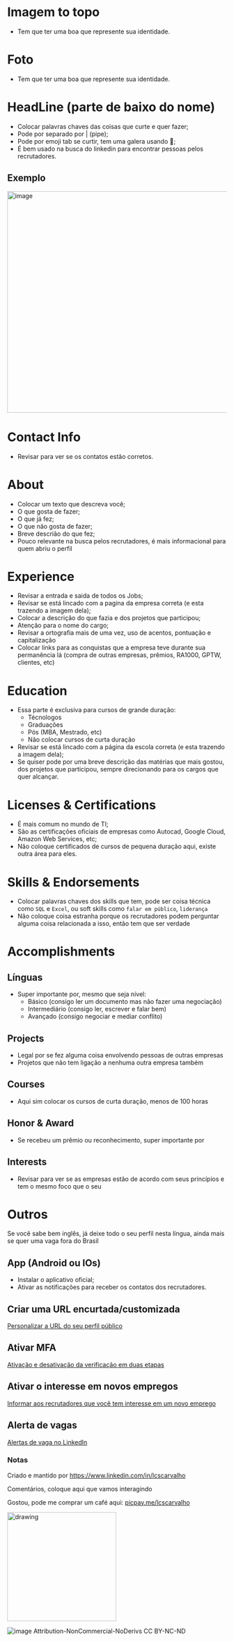 # Imagem to topo
- Tem que ter uma boa que represente sua identidade.

# Foto
- Tem que ter uma boa que represente sua identidade.

# HeadLine (parte de baixo do nome)
- Colocar palavras chaves das coisas que curte e quer fazer;
- Pode por separado por | (pipe);
- Pode por emoji tab se curtir, tem uma galera usando :rocket:;
- É bem usado na busca do linkedin para encontrar pessoas pelos recrutadores.

## Exemplo
<img width="508" alt="image" src="https://user-images.githubusercontent.com/6865545/94208176-9a49bb80-fe9f-11ea-8a2c-b279e8bdd6dd.png">

# Contact Info
- Revisar para ver se os contatos estão corretos.

# About
- Colocar um texto que descreva você;
- O que gosta de fazer;
- O que já fez;
- O que não gosta de fazer;
- Breve descrião do que fez;
- Pouco relevante na busca pelos recrutadores, é mais informacional para quem abriu o perfil

# Experience
- Revisar a entrada e saida de todos os Jobs;
- Revisar se está lincado com a pagina da empresa correta (e esta trazendo a imagem dela);
- Colocar a descrição do que fazia e dos projetos que participou;
- Atenção para o nome do cargo;
- Revisar a ortografia mais de uma vez, uso de acentos, pontuação e capitalização
- Colocar links para as conquistas que a empresa teve durante sua permanência lá (compra de outras empresas, prêmios, RA1000, GPTW, clientes, etc)

# Education
- Essa parte é exclusiva para cursos de grande duração:
  - Técnologos
  - Graduações
  - Pós (MBA, Mestrado, etc)
  - Não colocar cursos de curta duração
- Revisar se está lincado com a página da escola correta (e esta trazendo a imagem dela);
- Se quiser pode por uma breve descrição das matérias que mais gostou, dos projetos que participou, sempre direcionando para os cargos que quer alcançar.

# Licenses & Certifications
- É mais comum no mundo de TI;
- São as certificações oficiais de empresas como Autocad, Google Cloud, Amazon Web Services, etc;
- Não coloque certificados de cursos de pequena duração aqui, existe outra área para eles.

# Skills & Endorsements
- Colocar palavras chaves dos skills que tem, pode ser coisa técnica como `SQL` e `Excel`, ou soft skills como `falar em público`, `liderança`
- Não coloque coisa estranha porque os recrutadores podem perguntar alguma coisa relacionada a isso, então tem que ser verdade

# Accomplishments
## Línguas
- Super importante por, mesmo que seja nível:
  - Básico (consigo ler um documento mas não fazer uma negociação)
  - Intermediário (consigo ler, escrever e falar bem)
  - Avançado (consigo negociar e mediar conflito)
## Projects
- Legal por se fez alguma coisa envolvendo pessoas de outras empresas
- Projetos que não tem ligação a nenhuma outra empresa também
## Courses
- Aqui sim colocar os cursos de curta duração, menos de 100 horas
## Honor & Award
- Se recebeu um prêmio ou reconhecimento, super importante por

## Interests
- Revisar para ver se as empresas estão de acordo com seus princípios e tem o mesmo foco que o seu

# Outros
Se você sabe bem inglês, já deixe todo o seu perfil nesta língua, ainda mais se quer uma vaga fora do Brasil

## App (Android ou IOs)
- Instalar o aplicativo oficial;
- Ativar as notificações para receber os contatos dos recrutadores.

## Criar uma URL encurtada/customizada
[Personalizar a URL do seu perfil público](https://www.linkedin.com/help/linkedin/topics/6042/6054/87?lang=pt)

## Ativar MFA
[Ativação e desativação da verificação em duas etapas](https://www.linkedin.com/help/linkedin/answer/31710/ativacao-e-desativacao-da-verificacao-em-duas-etapas?lang=pt)

## Ativar o interesse em novos empregos
[Informar aos recrutadores que você tem interesse em um novo emprego](https://www.linkedin.com/help/linkedin/answer/67405/let-recruiters-know-you-re-open-to-work?lang=pt)

## Alerta de vagas
[Alertas de vaga no LinkedIn](https://www.linkedin.com/help/linkedin/answer/20997/alertas-de-vaga-no-linkedin?lang=pt)

### Notas
Criado e mantido por https://www.linkedin.com/in/lcscarvalho

Comentários, coloque aqui que vamos interagindo

Gostou, pode me comprar um café aqui: [picpay.me/lcscarvalho](https://picpay.me/lcscarvalho)

<img src="https://user-images.githubusercontent.com/6865545/94212171-d550ec80-fea9-11ea-9b88-5cfc033f46d4.png" alt="drawing" width="250"/>

![image](https://user-images.githubusercontent.com/6865545/94208475-4f7c7380-fea0-11ea-996b-bb4cce1bed9c.png)
Attribution-NonCommercial-NoDerivs
CC BY-NC-ND 
